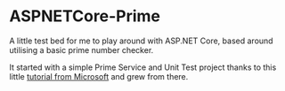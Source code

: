 # ASPNETCore-Prime
A little test bed for me to play around with ASP.NET Core, based around utilising a basic prime number checker.

It started with a simple Prime Service and Unit Test project thanks to this little [tutorial from Microsoft](https://docs.microsoft.com/en-us/dotnet/articles/core/testing/unit-testing-with-dotnet-test) and grew from there.


